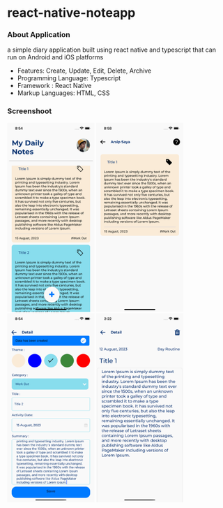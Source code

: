 # react-native-noteapp

### About Application

a simple diary application built using react native and typescript that can run on Android and iOS platforms

- Features: Create, Update, Edit, Delete, Archive
- Programming Language: Typescript
- Framework : React Native
- Markup Languages: HTML, CSS

### Screenshoot

<div>
    <img src="./src/documentations/detail9.png" width="200">
<img src="./src/documentations/detail10.png" width="200">
    <img src="./src/documentations/detail11.png" width="200">
<img src="./src/documentations/detail7.png" width="200">
</div>

